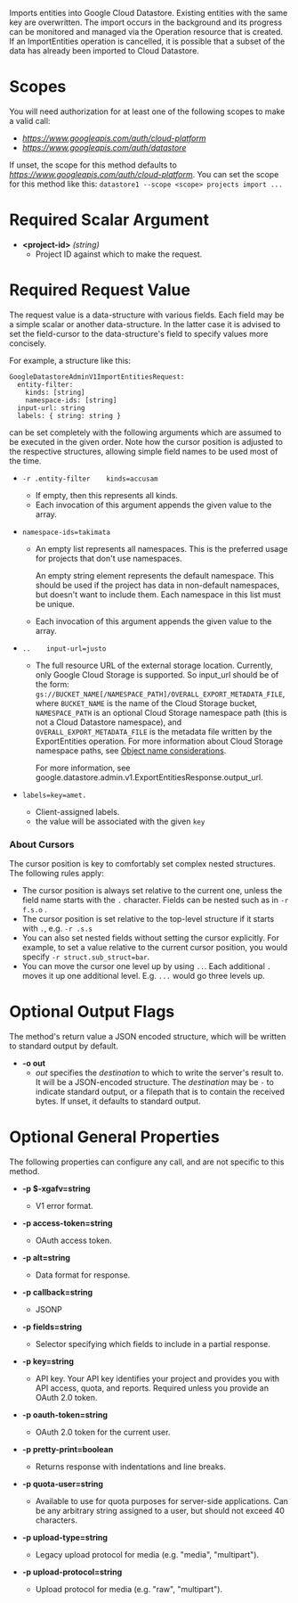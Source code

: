Imports entities into Google Cloud Datastore. Existing entities with the
same key are overwritten. The import occurs in the background and its
progress can be monitored and managed via the Operation resource that is
created. If an ImportEntities operation is cancelled, it is possible
that a subset of the data has already been imported to Cloud Datastore.
# Scopes

You will need authorization for at least one of the following scopes to make a valid call:

* *https://www.googleapis.com/auth/cloud-platform*
* *https://www.googleapis.com/auth/datastore*

If unset, the scope for this method defaults to *https://www.googleapis.com/auth/cloud-platform*.
You can set the scope for this method like this: `datastore1 --scope <scope> projects import ...`
# Required Scalar Argument
* **&lt;project-id&gt;** *(string)*
    - Project ID against which to make the request.
# Required Request Value

The request value is a data-structure with various fields. Each field may be a simple scalar or another data-structure.
In the latter case it is advised to set the field-cursor to the data-structure's field to specify values more concisely.

For example, a structure like this:
```
GoogleDatastoreAdminV1ImportEntitiesRequest:
  entity-filter:
    kinds: [string]
    namespace-ids: [string]
  input-url: string
  labels: { string: string }

```

can be set completely with the following arguments which are assumed to be executed in the given order. Note how the cursor position is adjusted to the respective structures, allowing simple field names to be used most of the time.

* `-r .entity-filter    kinds=accusam`
    - If empty, then this represents all kinds.
    - Each invocation of this argument appends the given value to the array.
* `namespace-ids=takimata`
    - An empty list represents all namespaces. This is the preferred
        usage for projects that don&#39;t use namespaces.
        
        An empty string element represents the default namespace. This should be
        used if the project has data in non-default namespaces, but doesn&#39;t want to
        include them.
        Each namespace in this list must be unique.
    - Each invocation of this argument appends the given value to the array.

* `..    input-url=justo`
    - The full resource URL of the external storage location. Currently, only
        Google Cloud Storage is supported. So input_url should be of the form:
        `gs://BUCKET_NAME[/NAMESPACE_PATH]/OVERALL_EXPORT_METADATA_FILE`, where
        `BUCKET_NAME` is the name of the Cloud Storage bucket, `NAMESPACE_PATH` is
        an optional Cloud Storage namespace path (this is not a Cloud Datastore
        namespace), and `OVERALL_EXPORT_METADATA_FILE` is the metadata file written
        by the ExportEntities operation. For more information about Cloud Storage
        namespace paths, see
        [Object name
        considerations](https://cloud.google.com/storage/docs/naming#object-considerations).
        
        For more information, see
        google.datastore.admin.v1.ExportEntitiesResponse.output_url.
* `labels=key=amet.`
    - Client-assigned labels.
    - the value will be associated with the given `key`


### About Cursors

The cursor position is key to comfortably set complex nested structures. The following rules apply:

* The cursor position is always set relative to the current one, unless the field name starts with the `.` character. Fields can be nested such as in `-r f.s.o` .
* The cursor position is set relative to the top-level structure if it starts with `.`, e.g. `-r .s.s`
* You can also set nested fields without setting the cursor explicitly. For example, to set a value relative to the current cursor position, you would specify `-r struct.sub_struct=bar`.
* You can move the cursor one level up by using `..`. Each additional `.` moves it up one additional level. E.g. `...` would go three levels up.


# Optional Output Flags

The method's return value a JSON encoded structure, which will be written to standard output by default.

* **-o out**
    - *out* specifies the *destination* to which to write the server's result to.
      It will be a JSON-encoded structure.
      The *destination* may be `-` to indicate standard output, or a filepath that is to contain the received bytes.
      If unset, it defaults to standard output.
# Optional General Properties

The following properties can configure any call, and are not specific to this method.

* **-p $-xgafv=string**
    - V1 error format.

* **-p access-token=string**
    - OAuth access token.

* **-p alt=string**
    - Data format for response.

* **-p callback=string**
    - JSONP

* **-p fields=string**
    - Selector specifying which fields to include in a partial response.

* **-p key=string**
    - API key. Your API key identifies your project and provides you with API access, quota, and reports. Required unless you provide an OAuth 2.0 token.

* **-p oauth-token=string**
    - OAuth 2.0 token for the current user.

* **-p pretty-print=boolean**
    - Returns response with indentations and line breaks.

* **-p quota-user=string**
    - Available to use for quota purposes for server-side applications. Can be any arbitrary string assigned to a user, but should not exceed 40 characters.

* **-p upload-type=string**
    - Legacy upload protocol for media (e.g. &#34;media&#34;, &#34;multipart&#34;).

* **-p upload-protocol=string**
    - Upload protocol for media (e.g. &#34;raw&#34;, &#34;multipart&#34;).
